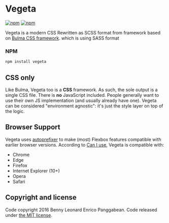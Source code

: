 # Vegeta
[![npm](https://img.shields.io/npm/v/vegeta.svg)](https://www.npmjs.com/package/vegeta)
[![npm](https://img.shields.io/npm/dm/vegeta.svg)](https://www.npmjs.com/package/vegeta)

Vegeta is a modern CSS Rewritten as SCSS format from framework based on [Bulma CSS framework](http://bulma.io). which is using SASS format

### NPM

```sh
npm install vegeta
```

## CSS only
Like Bulma, Vegeta too is a **CSS** framework. As such, the sole output is a single CSS file.
There is **no** JavaScript included. People generally want to use their own JS implementation (and usually already have one). Vegeta can be considered "environment agnostic": it's just the style layer on top of the logic.

## Browser Support

Vegeta uses [autoprefixer](https://github.com/postcss/autoprefixer) to make (most) Flexbox features compatible with earlier browser versions. According to [Can I use](http://caniuse.com/#feat=flexbox), Vegeta is compatible with:

* Chrome
* Edge
* Firefox
* Internet Explorer (10+)
* Opera
* Safari

## Copyright and license

Code copyright 2016 Benny Leonard Enrico Panggabean. Code released under [the MIT license](https://opensource.org/licenses/MIT).
